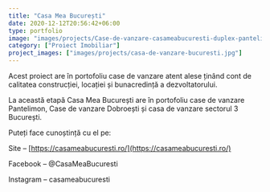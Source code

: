 ```yaml
---
title: "Casa Mea București"
date: 2020-12-12T20:56:42+06:00
type: portfolio
image: "images/projects/Case-de-vanzare-casameabucuresti-duplex-pantelimon.jpg"
category: ["Proiect Imobiliar"]
project_images: ["images/projects/casa-de-vanzare-bucuresti.jpg"]
---
```


Acest proiect are în portofoliu case de vanzare atent alese ținând cont de calitatea construcției, locației și bunacredință a dezvoltatorului. 

La această etapă Casa Mea București are în portofoliu case de vanzare Pantelimon, Case de vanzare Dobroești și casa de vanzare sectorul 3 București.

Puteți face cunoștință cu el pe:

Site – [https://casameabucuresti.ro/](https://casameabucuresti.ro/)

Facebook – @CasaMeaBucuresti

Instagram – casameabucuresti
